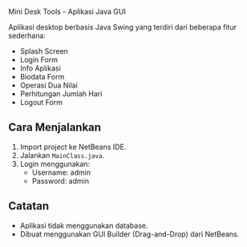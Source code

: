 Mini Desk Tools - Aplikasi Java GUI

Aplikasi desktop berbasis Java Swing yang terdiri dari beberapa fitur sederhana:
- Splash Screen
- Login Form
- Info Aplikasi
- Biodata Form
- Operasi Dua Nilai
- Perhitungan Jumlah Hari
- Logout Form


## Cara Menjalankan
1. Import project ke NetBeans IDE.
2. Jalankan `MainClass.java`.
3. Login menggunakan:
   - Username: admin
   - Password: admin

## Catatan
- Aplikasi tidak menggunakan database.
- Dibuat menggunakan GUI Builder (Drag-and-Drop) dari NetBeans.

